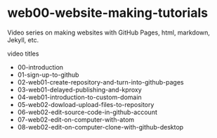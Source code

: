 # web00-website-making-tutorials
Video series on making websites with GitHub Pages, html, markdown, Jekyll, etc.

video titles
- 00-introduction 
- 01-sign-up-to-github
- 02-web01-create-repository-and-turn-into-github-pages
- 03-web01-delayed-publishing-and-kproxy
- 04-web01-introduction-to-custom-domain
- 05-web02-dowload-upload-files-to-repository
- 06-web02-edit-source-code-in-github-account
- 07-web02-edit-on-computer-with-atom
- 08-web02-edit-on-computer-clone-with-github-desktop
